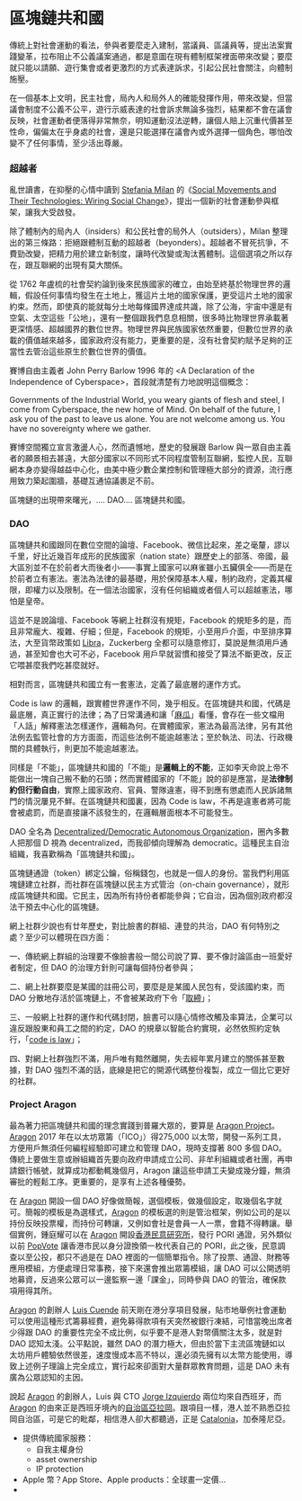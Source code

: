 # 區塊鏈共和國

傳統上對社會運動的看法，參與者要麼走入建制，當議員、區議員等，提出法案實踐變革，拉布阻止不公義議案通過，都是意圖在現有體制框架裡面帶來改變；要麼就只能以請願、遊行集會或者更激烈的方式表達訴求，引起公民社會關注，向體制施壓。

在一個基本上文明，民主社會，局內人和局外人的確能發揮作用，帶來改變，但當議會制度不公義不公平，遊行示威表達的社會訴求無論多強烈，結果都不會在議會反映，社會運動者便落得非常無奈，明知運動沒法逆轉，讓個人賠上沉重代價甚至性命，偏偏太在乎身處的社會，還是只能選擇在議會內或外選擇一個角色，哪怕改變不了任何事情，至少活出尊嚴。

### 超越者

亂世讀書，在抑壓的心情中讀到 [Stefania Milan](https://stefaniamilan.net/about-me) 的《[Social Movements and Their Technologies: Wiring Social Change](https://www.palgrave.com/gp/book/9780230309180)》，提出一個新的社會運動參與框架，讓我大受啟發。

除了體制內的局內人（insiders）和公民社會的局外人（outsiders），Milan 整理出的第三條路：拒絕跟體制互動的超越者（beyonders）。超越者不冒死抗爭，不費勁改變，把精力用於建立新制度，讓時代改變或淘汰舊體制。這個選項之所以存在，跟互聯網的出現有莫大關係。

從 1762 年盧梳的社會契約論到後來民族國家的確立，由始至終基於物理世界的邏輯，假設任何事情均發生在土地上，獲這片土地的國家保護，更受這片土地的國家約束。然而，即使真的能就每分土地每條國界達成共識，除了公海，宇宙中還是有空氣、太空這些「公地」，還有一整個跟我們息息相關，很多時比物理世界承載著更深情感、超越國界的數位世界。物理世界與民族國家依然重要，但數位世界的承載的價值越來越多，國家政府沒有能力，更重要的是，沒有社會契約賦予足夠的正當性去管治這些原生於數位世界的價值。

賽博自由主義者 John Perry Barlow 1996 年的 &lt;A Declaration of the Independence of Cyberspace&gt;，首段就清楚有力地說明這個概念：

Governments of the Industrial World, you weary giants of flesh and steel, I come from Cyberspace, the new home of Mind. On behalf of the future, I ask you of the past to leave us alone. You are not welcome among us. You have no sovereignty where we gather.

賽博空間獨立宣言激盪人心，然而遺憾地，歷史的發展跟 Barlow 與一眾自由主義者的願景相去甚遠，大部分國家以不同形式不同程度管制互聯網，監控人民，互聯網本身亦變得越益中心化，由美中極少數企業控制和管理極大部分的資源，流行應用致力築起圍牆，基礎互通協議裹足不前。

區塊鏈的出現帶來曙光，.... DAO.... 區塊鏈共和國。

### DAO

區塊鏈共和國跟同在數位空間的論壇、Facebook、微信比起來，差之毫釐，謬以千里，好比近幾百年成形的民族國家（nation state）跟歷史上的部落、帝國，最大區別並不在於前者大而後者小——事實上國家可以麻雀雖小五臟俱全——而是在於前者立有憲法。憲法為法律的最基礎，用於保障基本人權，制約政府，定義其權限，即權力以及限制。在一個法治國家，沒有任何組織或者個人可以超越憲法，哪怕是皇帝。

這並不是說論壇、Facebook 等網上社群沒有規矩，Facebook 的規矩多的是，而且非常龐大、複雜、仔細；但是，Facebook 的規矩，小至用戶介面，中至排序算法，大至貨幣政策如 [Libra](https://libra.org/en-US/)，Zuckerberg 全都可以隨意修訂，莫說是無須用戶通過，甚至知會也大可不必，Facebook 用戶早就習慣和接受了算法不斷更改，反正它喂甚麼我們吃甚麼就好。

相對而言，區塊鏈共和國立有一套憲法，定義了最底層的運作方式。

Code is law 的邏輯，跟實體世界運作不同，幾乎相反。在區塊鏈共和國，代碼是最底層，真正實行的法律；為了日常溝通和讓「[麻瓜](https://en.wikipedia.org/wiki/Muggle)」看懂，會存在一些文檔用「人話」解釋憲法怎樣運作，邏輯為何。在實體國家，憲法為最高法律，另有其他法例去監管社會的方方面面，而這些法例不能逾越憲法；至於執法、司法、行政機關的具體執行，則更加不能逾越憲法。

同樣是「不能」，區塊鏈共和國的「不能」是**邏輯上的不能**，正如李天命說上帝不能做出一塊自己搬不動的石頭；然而實體國家的「不能」說的卻是應當，是**法律制約但行動自由**，實際上國家政府、官員、警隊違憲，得不到應有懲處而人民訴諸無門的情況屢見不鮮。在區塊鏈共和國裏，因為 Code is law，不再是違憲者將可能會被處罰，而是直接讓不該發生的，在邏輯層面根本不可能發生。

DAO 全名為 [Decentralized/Democratic Autonomous Organization](https://en.wikipedia.org/wiki/Decentralized_autonomous_organization)，圈內多數人把那個 D 視為 decentralized，而我卻傾向理解為 democratic。這種民主自治組織，我喜歡稱為「區塊鏈共和國」。

區塊鏈通證（token）綁定公鑰，俗稱錢包，也就是一個人的身份。當我們利用區塊鏈建立社群，而社群在區塊鏈以民主方式管治（on-chain governance），就形成區塊鏈共和國。它民主，因為所有持份者都能參與；它自治，因為個別政府都沒法干預去中心化的區塊鏈。

網上社群少說也有廿年歷史，對比臉書的群組、連登的共治，DAO 有何特別之處？至少可以體現在四方面：

一、傳統網上群組的治理要不像臉書般一間公司說了算、要不像討論區由一班愛好者制定，但 DAO 的治理方針則可讓每個持份者參與；

二、網上社群要麼是某國的註冊公司，要麼是是某國人民包有，受該國約束，而 DAO 分散地存活於區塊鏈上，不會被某政府下令「[取締](https://www.hkcnews.com/event/70)」；

三、一般網上社群的運作和代碼封閉，臉書可以隨心情修改觸及率算法，企業可以違反跟股東和員工之間的約定，DAO 的規章以智能合約實現，必然依照約定執行，「[code is law](https://harvardmagazine.com/2000/01/code-is-law-html)」；

四、對網上社群強烈不滿，用戶唯有黯然離開，失去經年累月建立的關係甚至數據，對 DAO 強烈不滿的話，底線是把它的開源代碼整份複製，成立一個比它更好的社群。

### Project Aragon

最為著力把區塊鏈共和國的理念實踐到普羅大眾的，要算是 [Aragon Project](https://aragon.org/)。[Aragon](https://aragon.org/) 2017 年在以太坊眾籌（「ICO」）得275,000 以太幣，開發一系列工具，方便用戶無須任何編程經驗即可建立和管理 DAO，現時支撐著 800 多個 DAO。傳統上要做生意或辦組織首先要向政府申請成立公司、非牟利組織或者社團，再申請銀行帳號，就算成功都動輒幾個月，Aragon 讓這些申請工夫變成幾分鐘，無須審批的輕鬆工序。更重要的，是享有上述各種優勢。

在 [Aragon](https://aragon.org/) 開設一個 DAO 好像做簡報，選個模板，做幾個設定，取幾個名字就可。簡報的模板是為選樣式，[Aragon](https://aragon.org/) 的模板選的則是管治框架，例如公司的是以持份反映投票權，而持份可轉讓，又例如會社是會員一人一票，會籍不得轉讓。舉個實例，鍾庭耀可以在 [Aragon](https://aragon.org/) 開設[香港民意研究所](https://www.pori.hk/)，發行 PORI 通證，另外類似以前 [PopVote](https://popvote.hk/) 讓香港市民以身分證換領一枚代表自己的 PORI，此之後，民意調查以至公投，都只不過是在 DAO 裡面的一個簡單指令。除了投票、通證、財務等應用模組，方便處理日常事務，接下來還會推出眾籌模組，讓 DAO 可以公開透明地募資，反過來公眾可以一邊監察一邊「課金」，同時參與 DAO 的管治，確保款項用得其所。

[Aragon](https://aragon.org/) 的創辦人 [Luis Cuende](https://twitter.com/licuende) 前天剛在港分享項目發展，貼市地舉例社會運動可以使用這種形式籌募經費，避免募得款項有天突然被銀行凍結，可惜當晚出席者少得跟 DAO 的重要性完全不成比例，似乎要不是港人對幣價關注太多，就是對 DAO 認知太淺。公平點說，雖然 DAO 的潛力極大，但由於當下主流區塊鏈如以太坊用戶體驗依然很差，速度慢成本高不特以，還必須先擁有以太幣方能使用，導致上述例子理論上完全成立，實行起來卻面對大量群眾教育問題，這是 DAO 未有廣為公眾認知的主因。

說起 [Aragon](https://aragon.org/) 的創辦人，Luis 與 CTO [Jorge Izquierdo](https://twitter.com/izqui9) 兩位均來自西班牙，而 [Aragon](https://aragon.org/) 的由來正是西班牙境內的[自治區亞拉岡](https://en.wikipedia.org/wiki/Aragon)。跟項目一樣，港人並不熟悉亞拉岡自治區，可是它的毗鄰，相信港人卻大都聽過，正是 [Catalonia](https://en.wikipedia.org/wiki/Catalonia)，加泰隆尼亞。



* 提供傳統國家服務：
  * 自我主權身份
  * asset ownership
  * IP protection
* Apple 幣？App Store、Apple products：全球畫一定價...
* 


